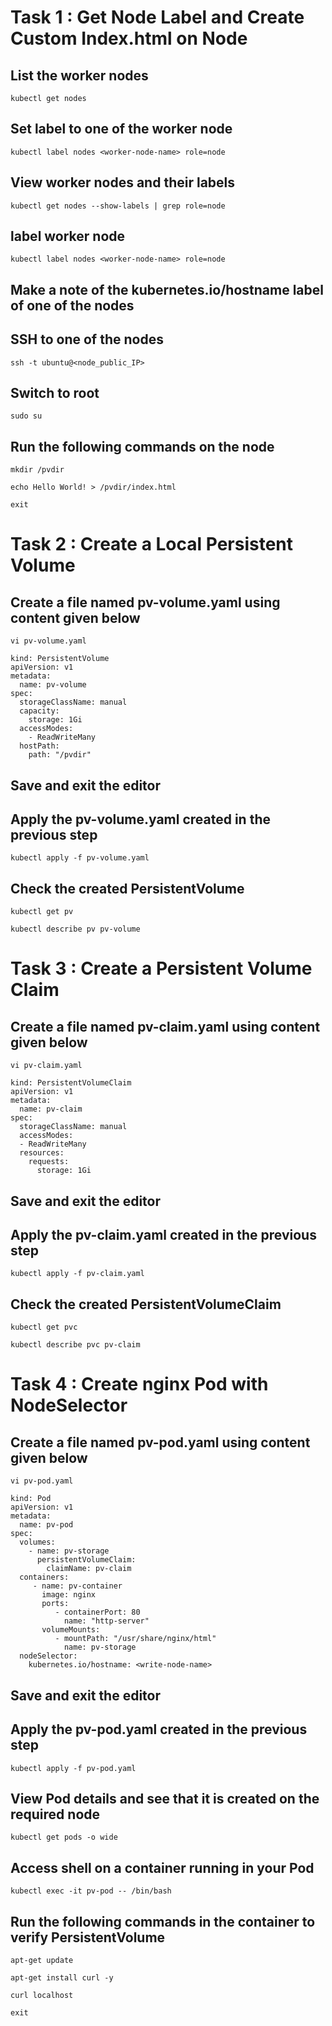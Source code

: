 # Task 1 : Get Node Label and Create Custom Index.html on Node
## List the worker nodes 
```
kubectl get nodes
```
## Set label to one of the worker node 
```
kubectl label nodes <worker-node-name> role=node
```
## View worker nodes and their labels
```
kubectl get nodes --show-labels | grep role=node
```
## label worker node 
```
kubectl label nodes <worker-node-name> role=node
```
## Make a note of the kubernetes.io/hostname label of one of the nodes

## SSH to one of the nodes
```
ssh -t ubuntu@<node_public_IP>
```
## Switch to root
```
sudo su
```
## Run the following commands on the node
```
mkdir /pvdir
```
```
echo Hello World! > /pvdir/index.html
```
```
exit
```
# Task 2 : Create a Local Persistent Volume

## Create a file named pv-volume.yaml using content given below
```
vi pv-volume.yaml
```
```
kind: PersistentVolume
apiVersion: v1
metadata:
  name: pv-volume
spec:
  storageClassName: manual
  capacity:
    storage: 1Gi
  accessModes:
    - ReadWriteMany
  hostPath:
    path: "/pvdir"
```
## Save and exit the editor
## Apply the pv-volume.yaml created in the previous step
```
kubectl apply -f pv-volume.yaml
```
## Check the created PersistentVolume
```
kubectl get pv
```
```
kubectl describe pv pv-volume
```
# Task 3 : Create a Persistent Volume Claim
## Create a file named pv-claim.yaml using content given below
```
vi pv-claim.yaml
```
```
kind: PersistentVolumeClaim
apiVersion: v1
metadata:
  name: pv-claim
spec:
  storageClassName: manual
  accessModes:
  - ReadWriteMany
  resources:
    requests:
      storage: 1Gi
```
## Save and exit the editor
## Apply the pv-claim.yaml created in the previous step
```
kubectl apply -f pv-claim.yaml
```
## Check the created PersistentVolumeClaim
```
kubectl get pvc
```
```
kubectl describe pvc pv-claim
```
# Task 4 : Create nginx Pod with NodeSelector
## Create a file named pv-pod.yaml using content given below
```
vi pv-pod.yaml
```
```
kind: Pod
apiVersion: v1
metadata:
  name: pv-pod
spec:
  volumes:
    - name: pv-storage
      persistentVolumeClaim:
        claimName: pv-claim
  containers:
     - name: pv-container
       image: nginx
       ports:
          - containerPort: 80
            name: "http-server"
       volumeMounts:
          - mountPath: "/usr/share/nginx/html"
            name: pv-storage
  nodeSelector:
    kubernetes.io/hostname: <write-node-name>
```
## Save and exit the editor
## Apply the pv-pod.yaml created in the previous step
```
kubectl apply -f pv-pod.yaml
```
## View Pod details and see that it is created on the required node
```
kubectl get pods -o wide
```
## Access shell on a container running in your Pod
```
kubectl exec -it pv-pod -- /bin/bash
```
## Run the following commands in the container to verify PersistentVolume
```
apt-get update
```
```
apt-get install curl -y
```
```
curl localhost
```
```
exit
```







